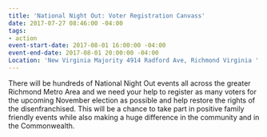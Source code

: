 ```yaml
---
title: 'National Night Out: Voter Registration Canvass'
date: 2017-07-27 08:46:00 -04:00
tags:
- action
event-start-date: 2017-08-01 16:00:00 -04:00
event-end-date: 2017-08-01 20:00:00 -04:00
Location: 'New Virginia Majority 4914 Radford Ave, Richmond Virginia '
---
```


There will be hundreds of National Night Out events all across the greater Richmond Metro Area and we need your help to register as many voters for the upcoming November election as possible and help restore the rights of the disenfranchised. This will be a chance to take part in positive family friendly events while also making a huge difference in the community and in the Commonwealth.